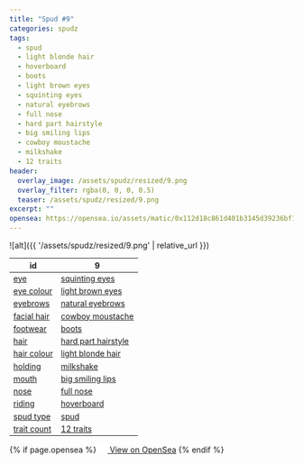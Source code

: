 ```yaml
---
title: "Spud #9"
categories: spudz
tags:
  - spud
  - light blonde hair
  - hoverboard
  - boots
  - light brown eyes
  - squinting eyes
  - natural eyebrows
  - full nose
  - hard part hairstyle
  - big smiling lips
  - cowboy moustache
  - milkshake
  - 12 traits
header:
  overlay_image: /assets/spudz/resized/9.png
  overlay_filter: rgba(0, 0, 0, 0.5)
  teaser: /assets/spudz/resized/9.png
excerpt: ""
opensea: https://opensea.io/assets/matic/0x112d18c861d401b3145d39236bf149f01e18beed/9
---
```

![alt]({{ '/assets/spudz/resized/9.png' | relative_url }})

| id | 9 |
|-|-|
| <a href="/traits/eye/#trait-type">eye</a> | <a href="/traits/eye/squinting-eyes/1/#trait">squinting eyes</a> |
| <a href="/traits/eye-colour/#trait-type">eye colour</a> | <a href="/traits/eye-colour/light-brown-eyes/1/#trait">light brown eyes</a> |
| <a href="/traits/eyebrows/#trait-type">eyebrows</a> | <a href="/traits/eyebrows/natural-eyebrows/1/#trait">natural eyebrows</a> |
| <a href="/traits/facial-hair/#trait-type">facial hair</a> | <a href="/traits/facial-hair/cowboy-moustache/1/#trait">cowboy moustache</a> |
| <a href="/traits/footwear/#trait-type">footwear</a> | <a href="/traits/footwear/boots/1/#trait">boots</a> |
| <a href="/traits/hair/#trait-type">hair</a> | <a href="/traits/hair/hard-part-hairstyle/1/#trait">hard part hairstyle</a> |
| <a href="/traits/hair-colour/#trait-type">hair colour</a> | <a href="/traits/hair-colour/light-blonde-hair/1/#trait">light blonde hair</a> |
| <a href="/traits/holding/#trait-type">holding</a> | <a href="/traits/holding/milkshake/1/#trait">milkshake</a> |
| <a href="/traits/mouth/#trait-type">mouth</a> | <a href="/traits/mouth/big-smiling-lips/1/#trait">big smiling lips</a> |
| <a href="/traits/nose/#trait-type">nose</a> | <a href="/traits/nose/full-nose/1/#trait">full nose</a> |
| <a href="/traits/riding/#trait-type">riding</a> | <a href="/traits/riding/hoverboard/1/#trait">hoverboard</a> |
| <a href="/traits/spud-type/#trait-type">spud type</a> | <a href="/traits/spud-type/spud/1/#trait">spud</a> |
| <a href="/traits/trait-count/#trait-type">trait count</a> | <a href="/traits/trait-count/12-traits/1/#trait">12 traits</a> |

{% if page.opensea %}
<a href="{{page.opensea}}" class="btn btn--info" onclick="window.open(this.href, '_blank'); return false;"><img src="/assets/images/opensea.svg" width="16px"><span>  View on OpenSea</span></a>
{% endif %}
